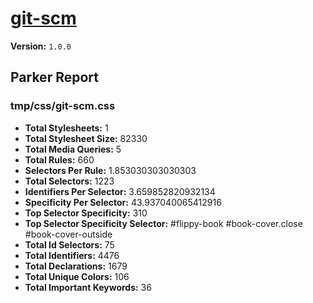 # [git-scm]( https://git-scm.com )

**Version:** `1.0.0`

## Parker Report

### tmp/css/git-scm.css

- **Total Stylesheets:** 1
- **Total Stylesheet Size:** 82330
- **Total Media Queries:** 5
- **Total Rules:** 660
- **Selectors Per Rule:** 1.853030303030303
- **Total Selectors:** 1223
- **Identifiers Per Selector:** 3.659852820932134
- **Specificity Per Selector:** 43.937040065412916
- **Top Selector Specificity:** 310
- **Top Selector Specificity Selector:** #flippy-book #book-cover.close #book-cover-outside
- **Total Id Selectors:** 75
- **Total Identifiers:** 4476
- **Total Declarations:** 1679
- **Total Unique Colors:** 106
- **Total Important Keywords:** 36
